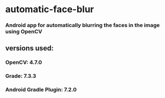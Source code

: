 # automatic-face-blur
### Android app for automatically blurring the faces in the image using OpenCV
## versions used:
### OpenCV: 4.7.0 
### Grade: 7.3.3
### Android Gradle Plugin: 7.2.0 

